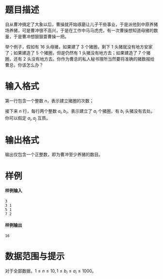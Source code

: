 
# 题目描述

自从曹冲搞定了大象以后，曹操就开始琢磨让儿子干些事业，于是派他到中原养猪场养猪，可是曹冲很不高兴，于是在工作中马马虎虎，有一次曹操想知道母猪的数量，于是曹冲想狠狠耍曹操一把。

举个例子，假如有 $16$ 头母猪，如果建了 $3$ 个猪圈，剩下 $1$ 头猪就没有地方安家了；如果建造了 $5$ 个猪圈，但是仍然有 $1$ 头猪没有地方去；如果建造了 $7$ 个猪圈，还有 $2$ 头没有地方去。你作为曹总的私人秘书理所当然要将准确的猪数报给曹总，你该怎么办？

# 输入格式

第一行包含一个整数 $n$，表示建立猪圈的次数；

接下来 $n$ 行，每行两个整数 $a_i, b_i$，表示建立了 $a_i$ 个猪圈，有 $b_i$ 头猪没有去处。你可以假定 $a_i,a_j$ 互质。

# 输出格式

输出仅包含一个正整数，即为曹冲至少养猪的数目。

# 样例

#### 样例输入
```plain
3
3 1
5 1
7 2
```
#### 样例输出
```plain
16
```

# 数据范围与提示

对于全部数据，$1\le n\le 10,1\le b_i\le a_i\le 1000$。

